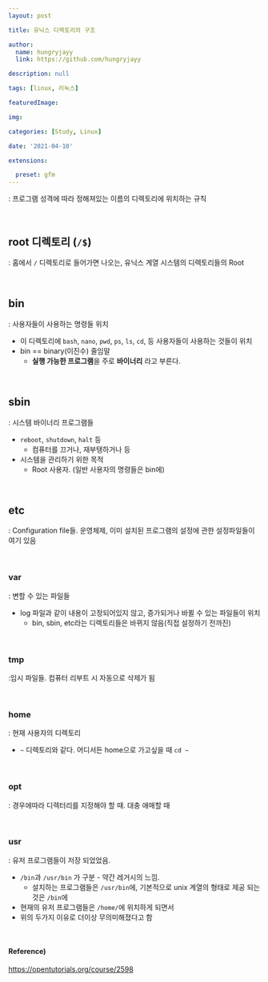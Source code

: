```yaml
---
layout: post

title: 유닉스 디렉토리의 구조

author: 
  name: hungryjayy
  link: https://github.com/hungryjayy

description: null

tags: [linux, 리눅스]

featuredImage: 

img: 

categories: [Study, Linux]

date: '2021-04-10'

extensions:

  preset: gfm
---
```


: 프로그램 성격에 따라 정해져있는 이름의 디렉토리에 위치하는 규칙

<Br>

## root 디렉토리 (`/$`)

: 홈에서 `/` 디렉토리로 들어가면 나오는, 유닉스 계열 시스템의 디렉토리들의 Root

<br>

## bin

: 사용자들이 사용하는 명령들 위치

* 이 디렉토리에 `bash`, `nano`, `pwd`, `ps`, `ls`, `cd`, 등 사용자들이 사용하는 것들이 위치
* bin == binary(이진수) 줄임말
  * **실행 가능한 프로그램**을 주로 **바이너리** 라고 부른다.

<br>

## sbin

: 시스템 바이너리 프로그램들

* `reboot`, `shutdown`, `halt` 등
  * 컴퓨터를 끄거나, 재부탱하거나 등
* 시스템을 관리하기 위한 목적
  * Root 사용자. (일반 사용자의 명령들은 bin에)

<br>

## etc

: Configuration file들. 운영체제, 이미 설치된 프로그램의 설정에 관한 설정파일들이 여기 있음

<br>

### var

: 변할 수 있는 파일들

* log 파일과 같이 내용이 고정되어있지 않고, 증가되거나 바뀔 수 있는 파일들이 위치
  * bin, sbin, etc라는 디렉토리들은 바뀌지 않음(직접 설정하기 전까진)

<Br>

### tmp

:임시 파일들. 컴퓨터 리부트 시 자동으로 삭제가 됨

<br>

### home

: 현재 사용자의 디렉토리

* `~` 디렉토리와 같다. 어디서든 home으로 가고싶을 때 `cd ~`

<br>

### opt

: 경우에따라 디렉터리를 지정해야 할 때. 대충 애매할 때

<Br>

### usr

: 유저 프로그램들이 저장 되었었음.

* `/bin`과 `/usr/bin` 가 구분 - 약간 레거시의 느낌.
  * 설치하는 프로그램들은 `/usr/bin`에, 기본적으로 unix 계열의 형태로 제공 되는 것은 `/bin`에
* 현재의 유저 프로그램들은 `/home/`에 위치하게 되면서
* 위의 두가지 이유로 더이상 무의미해졌다고 함

<br>

#### Reference)

https://opentutorials.org/course/2598
